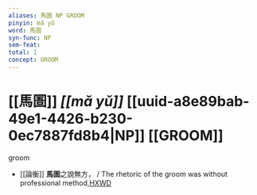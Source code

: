 ```yaml
---
aliases: 馬圄 NP GROOM
pinyin: mǎ yǔ
word: 馬圄
syn-func: NP
sem-feat: 
total: 1
concept: GROOM 
---
```

# [[馬圄]] *[[mǎ yǔ]]*  [[uuid-a8e89bab-49e1-4426-b230-0ec7887fd8b4|NP]] [[GROOM]]
groom
 - [[論衡]] **馬圄**之說無方， / The rhetoric of the groom was without professional method,[HXWD](https://hxwd.org/textview.html?location=KR3j0080_tls_001-5a.21)